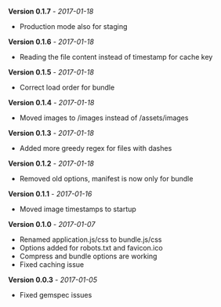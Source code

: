 **Version 0.1.7** - *2017-01-18*

- Production mode also for staging

**Version 0.1.6** - *2017-01-18*

- Reading the file content instead of timestamp for cache key

**Version 0.1.5** - *2017-01-18*

- Correct load order for bundle

**Version 0.1.4** - *2017-01-18*

- Moved images to /images instead of /assets/images

**Version 0.1.3** - *2017-01-18*

- Added more greedy regex for files with dashes

**Version 0.1.2** - *2017-01-18*

- Removed old options, manifest is now only for bundle

**Version 0.1.1** - *2017-01-16*

- Moved image timestamps to startup

**Version 0.1.0** - *2017-01-07*

- Renamed application.js/css to bundle.js/css
- Options added for robots.txt and favicon.ico
- Compress and bundle options are working
- Fixed caching issue

**Version 0.0.3** - *2017-01-05*

- Fixed gemspec issues
